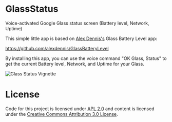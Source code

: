 GlassStatus
===========

Voice-activated Google Glass status screen (Battery level, Network, Uptime)

This simple little app is based on [Alex Dennis's](https://github.com/alexdennis) Glass Battery Level app:

https://github.com/alexdennis/GlassBatteryLevel

By installing this app, you can use the voice command "OK Glass, Status" to get the current Battery level, Network, and Uptime for your Glass.

![Glass Status Vignette](https://raw.github.com/cmenscher/GlassStatus/master/screenshot/2013-12-06%2012.42.32.jpg)

License
=======
Code for this project is licensed under [APL 2.0](http://www.apache.org/licenses/LICENSE-2.0.html) 
and content is licensed under the [Creative Commons Attribution 3.0 License](http://creativecommons.org/licenses/by/3.0/). 

